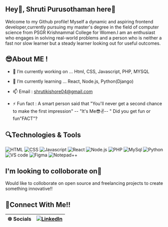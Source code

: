 ## Hey🙌, Shruti Purusothaman here🤩

Welcome to my Github profile! Myself a dynamic and aspiring frontend developer,currently pursuing my master's degree in the field of computer science from PSGR Krishnammal College for Women.I am an enthusiast who engages in solving real-world problems and a person who is neither a fast nor slow learner but a steady learner looking out for useful outcomes.


## 😎About ME !
- 🔭 I’m currently working on ... Html, CSS, Javascript, PHP, MYSQL 
  
- 🌱 I’m currently learning ... React, Node.js, Python(Django)
  
- 📫 Email : shrutikishore04@gmail.com
  
- ⚡ Fun fact : A smart person said that "You'll never get a second chance to make the first impression" -- "It's Me😎✌️-- " Did you get fun or fun"FACT"?



## 🔍Technologies & Tools
  ![HTML](https://img.shields.io/badge/HTML-orange?style=for-the-badge)
  ![CSS](https://img.shields.io/badge/CSS-blue?style=for-the-badge&logo=CSS)
  ![Javascript](https://img.shields.io/badge/Javascript-yellow?style=for-the-badge&logo=Javascript)
  ![React](https://img.shields.io/badge/React-blue?style=for-the-badge&logo=React&logoColor=black)
  ![Node.js](https://img.shields.io/badge/Node.js-green?style=for-the-badge&logo=node.js&logoColor=white)
  ![PHP](https://img.shields.io/badge/PHP-%23FFD700?style=for-the-badge&logo=PHP) 
  ![MySql](https://img.shields.io/badge/MYSql-grey?style=for-the-badge&logo=mysql)
  ![Python](https://img.shields.io/badge/Python-yellow?style=for-the-badge&logo=python)
  ![VS code](https://img.shields.io/badge/Vscode-blue?style=for-the-badge)
  ![Figma](https://img.shields.io/badge/Figma-black?style=for-the-badge&logo=figma&logoColor=orange)
  ![Notepad++](https://img.shields.io/badge/Notepad%2B%2B-white?style=for-the-badge&logo=notepad%2B%2B&logoColor=white_green)


## I'm looking to colloborate on🙌 

  Would like to colloborate on open source and freelancing projects to create something innovative!!


## 🤝Connect With Me!!

| 🌐 **Socials** | [![LinkedIn](https://img.shields.io/badge/LINKEDIN-CONNECT-blue?style=for-the-badge&logo=linkedin)](https://www.linkedin.com/in/shruti-purusothaman) |
|---------------|----------------------------------------------------------------------------------------------------------------------------------|





   







   
   

   
